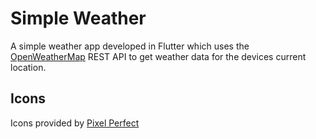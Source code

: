 # Simple Weather

A simple weather app developed in Flutter which uses the [OpenWeatherMap](https://openweathermap.org/) REST API to get weather data for the devices current location.

## Icons

Icons provided by [Pixel Perfect](https://www.flaticon.com/authors/pixel-perfect)